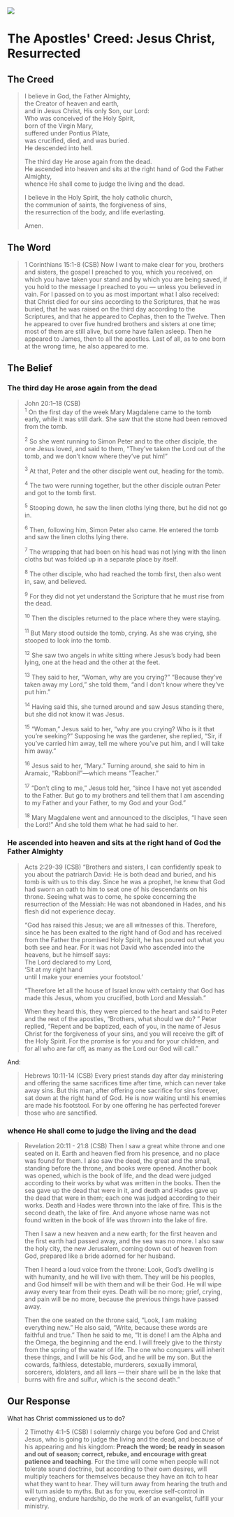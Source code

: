 <img class="intro-right" src="art-apostles-creed.png">

# The Apostles' Creed: Jesus Christ, Resurrected

## The Creed

>I believe in God, the Father Almighty,  
>the Creator of heaven and earth,  
>and in Jesus Christ, His only Son, our Lord:  
>Who was conceived of the Holy Spirit,  
>born of the Virgin Mary,  
>suffered under Pontius Pilate,  
>was crucified, died, and was buried.  
>He descended into hell.  
>  
><bgy>The third day He arose again from the dead.</bgy>  
><bgy>He ascended into heaven and sits at the right hand of God the Father Almighty,</bgy>  
><bgy>whence He shall come to judge the living and the dead.</bgy>  
>  
>I believe in the Holy Spirit, the holy catholic church,  
>the communion of saints, the forgiveness of sins,  
>the resurrection of the body, and life everlasting.  
>  
>Amen.

## The Word

>1 Corinthians 15:1-8 (CSB) Now I want to make clear for you, brothers and sisters, the gospel I preached to you, which you received, on which you have taken your stand and by which you are being saved, if you hold to the message I preached to you — unless you believed in vain. For I passed on to you as most important what I also received: that Christ died for our sins according to the Scriptures, that he was buried, that he was raised on the third day according to the Scriptures, and that he appeared to Cephas, then to the Twelve. Then he appeared to over five hundred brothers and sisters at one time; most of them are still alive, but some have fallen asleep. Then he appeared to James, then to all the apostles. Last of all, as to one born at the wrong time, he also appeared to me.

## The Belief

### The third day He arose again from the dead

>John 20:1–18 (CSB)  
><sup>1</sup> On the first day of the week Mary Magdalene came to the tomb early, while it was still dark. She saw that the stone had been removed from the tomb. 
>
><sup>2</sup> So she went running to Simon Peter and to the other disciple, the one Jesus loved, and said to them, “They’ve taken the Lord out of the tomb, and we don’t know where they’ve put him!” 
>
><sup>3</sup> At that, Peter and the other disciple went out, heading for the tomb. 
>
><sup>4</sup> The two were running together, but the other disciple outran Peter and got to the tomb first. 
>
><sup>5</sup> Stooping down, he saw the linen cloths lying there, but he did not go in. 
>
><sup>6</sup> Then, following him, Simon Peter also came. He entered the tomb and saw the linen cloths lying there. 
>
><sup>7</sup> The wrapping that had been on his head was not lying with the linen cloths but was folded up in a separate place by itself. 
>
><sup>8</sup> The other disciple, who had reached the tomb first, then also went in, saw, and believed. 
>
><sup>9</sup> For they did not yet understand the Scripture that he must rise from the dead. 
>
><sup>10</sup> Then the disciples returned to the place where they were staying. 
>
><sup>11</sup> But Mary stood outside the tomb, crying. As she was crying, she stooped to look into the tomb. 
>
><sup>12</sup> She saw two angels in white sitting where Jesus’s body had been lying, one at the head and the other at the feet. 
>
><sup>13</sup> They said to her, “Woman, why are you crying?” “Because they’ve taken away my Lord,” she told them, “and I don’t know where they’ve put him.” 
>
><sup>14</sup> Having said this, she turned around and saw Jesus standing there, but she did not know it was Jesus. 
>
><sup>15</sup> “Woman,” Jesus said to her, “why are you crying? Who is it that you’re seeking?” Supposing he was the gardener, she replied, “Sir, if you’ve carried him away, tell me where you’ve put him, and I will take him away.” 
>
><sup>16</sup> Jesus said to her, “Mary.” Turning around, she said to him in Aramaic, “Rabboni!”—which means “Teacher.” 
>
><sup>17</sup> “Don’t cling to me,” Jesus told her, “since I have not yet ascended to the Father. But go to my brothers and tell them that I am ascending to my Father and your Father, to my God and your God.” 
>
><sup>18</sup> Mary Magdalene went and announced to the disciples, “I have seen the Lord!” And she told them what he had said to her.

### He ascended into heaven and sits at the right hand of God the Father Almighty

>Acts 2:29-39 (CSB) “Brothers and sisters, I can confidently speak to you about the patriarch David: He is both dead and buried, and his tomb is with us to this day. Since he was a prophet, he knew that God had sworn an oath to him to seat one of his descendants on his throne. Seeing what was to come, he spoke concerning the resurrection of the Messiah: He was not abandoned in Hades, and his flesh did not experience decay.  
>
>“God has raised this Jesus; we are all witnesses of this. Therefore, since he has been exalted to the right hand of God and has received from the Father the promised Holy Spirit, he has poured out what you both see and hear. For it was not David who ascended into the heavens, but he himself says:  
>The Lord declared to my Lord,  
>‘Sit at my right hand  
>until I make your enemies your footstool.’  
>
>“Therefore let all the house of Israel know with certainty that God has made this Jesus, whom you crucified, both Lord and Messiah.”
>
>When they heard this, they were pierced to the heart and said to Peter and the rest of the apostles, “Brothers, what should we do? ”
>Peter replied, “Repent and be baptized, each of you, in the name of Jesus Christ for the forgiveness of your sins, and you will receive the gift of the Holy Spirit. For the promise is for you and for your children, and for all who are far off, as many as the Lord our God will call.”

And:

>Hebrews 10:11-14 (CSB) Every priest stands day after day ministering and offering the same sacrifices time after time, which can never take away sins. But this man, after offering one sacrifice for sins forever, sat down at the right hand of God. He is now waiting until his enemies are made his footstool. For by one offering he has perfected forever those who are sanctified.

### whence He shall come to judge the living and the dead

>Revelation 20:11 - 21:8 (CSB) Then I saw a great white throne and one seated on it. Earth and heaven fled from his presence, and no place was found for them. I also saw the dead, the great and the small, standing before the throne, and books were opened. Another book was opened, which is the book of life, and the dead were judged according to their works by what was written in the books. Then the sea gave up the dead that were in it, and death and Hades gave up the dead that were in them; each one was judged according to their works. Death and Hades were thrown into the lake of fire. This is the second death, the lake of fire. And anyone whose name was not found written in the book of life was thrown into the lake of fire.
>
>Then I saw a new heaven and a new earth; for the first heaven and the first earth had passed away, and the sea was no more. I also saw the holy city, the new Jerusalem, coming down out of heaven from God, prepared like a bride adorned for her husband.
>
>Then I heard a loud voice from the throne: Look, God’s dwelling is with humanity, and he will live with them. They will be his peoples, and God himself will be with them and will be their God. He will wipe away every tear from their eyes. Death will be no more; grief, crying, and pain will be no more, because the previous things have passed away.
>
>Then the one seated on the throne said, “Look, I am making everything new.” He also said, “Write, because these words are faithful and true.” Then he said to me, “It is done! I am the Alpha and the Omega, the beginning and the end. I will freely give to the thirsty from the spring of the water of life. The one who conquers will inherit these things, and I will be his God, and he will be my son. But the cowards, faithless, detestable, murderers, sexually immoral, sorcerers, idolaters, and all liars — their share will be in the lake that burns with fire and sulfur, which is the second death.”

## Our Response

What has Christ commissioned us to do?

>2 Timothy 4:1-5 (CSB) I solemnly charge you before God and Christ Jesus, who is going to judge the living and the dead, and because of his appearing and his kingdom: **Preach the word; be ready in season and out of season; correct, rebuke, and encourage with great patience and teaching**. For the time will come when people will not tolerate sound doctrine, but according to their own desires, will multiply teachers for themselves because they have an itch to hear what they want to hear. They will turn away from hearing the truth and will turn aside to myths. But as for you, exercise self-control in everything, endure hardship, do the work of an evangelist, fulfill your ministry.
